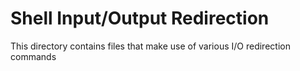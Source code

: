 # Shell Input/Output Redirection

This directory contains files that make use of various I/O redirection commands
